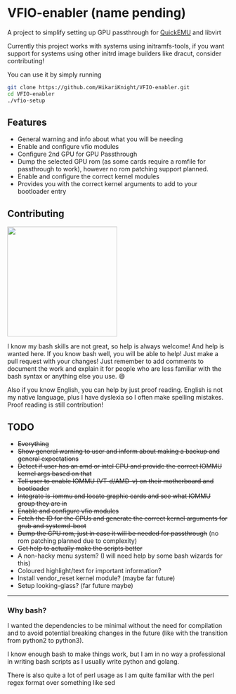 # VFIO-enabler (name pending)

A project to simplify setting up GPU passthrough for [QuickEMU](https://github.com/quickemu-project/quickemu) and libvirt

Currently this project works with systems using initramfs-tools, if you want support for systems using other initrd image builders like dracut, consider contributing!

You can use it by simply running

```bash
git clone https://github.com/HikariKnight/VFIO-enabler.git
cd VFIO-enabler
./vfio-setup
```

## Features

* General warning and info about what you will be needing
* Enable and configure vfio modules
* Configure 2nd GPU for GPU Passthrough
* Dump the selected GPU rom (as some cards require a romfile for passthrough to work), however no rom patching support planned.
* Enable and configure the correct kernel modules
* Provides you with the correct kernel arguments to add to your bootloader entry

## Contributing

<img src="https://user-images.githubusercontent.com/2557889/156038229-4e70352f-9182-4474-8e32-d14d3ad67566.png" width="250px">

I know my bash skills are not great, so help is always welcome! And help is wanted here.
If you know bash well, you will be able to help! Just make a pull request with your changes!
Just remember to add comments to document the work and explain it for people who are less familiar with the bash syntax or anything else you use. 😄

Also if you know English, you can help by just proof reading. English is not my native language, plus I have dyslexia so I often make spelling mistakes.
Proof reading is still contribution!

## TODO

* ~~Everything~~
* ~~Show general warning to user and inform about making a backup and general expectations~~
* ~~Detect if user has an amd or intel CPU and provide the correct IOMMU kernel args based on that~~
* ~~Tell user to enable IOMMU (VT-d/AMD-v) on their motherboard and bootloader~~
* ~~Integrate ls-iommu and locate graphic cards and see what IOMMU group they are in~~
* ~~Enable and configure vfio modules~~
* ~~Fetch the ID for the GPUs and generate the correct kernel arguments for grub and systemd-boot~~
* ~~Dump the GPU rom, just in case it will be needed for passthrough~~ (no rom patching planned due to complexity)
* ~~Get help to actually make the scripts better~~
* A non-hacky menu system? (I will need help by some bash wizards for this)
* Coloured highlight/text for important information?
* Install vendor_reset kernel module? (maybe far future)
* Setup looking-glass? (far future maybe)

----

### Why bash?

I wanted the dependencies to be minimal without the need for compilation and to avoid potential breaking changes in the future (like with the transition from python2 to python3).

I know enough bash to make things work, but I am in no way a professional in writing bash scripts as I usually write python and golang.

There is also quite a lot of perl usage as I am quite familiar with the perl regex format over something like sed
